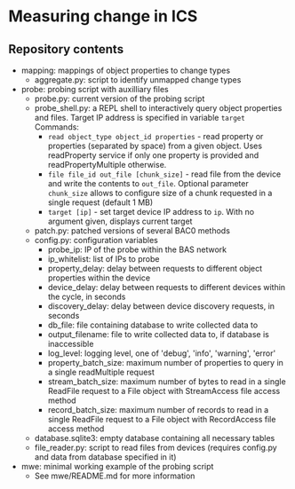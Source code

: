 # Measuring change in ICS

## Repository contents
* mapping: mappings of object properties to change types
  * aggregate.py: script to identify unmapped change types
* probe: probing script with auxilliary files
  * probe.py: current version of the probing script
  * probe_shell.py: a REPL shell to interactively query object properties and files. Target IP address is specified in variable `target`
    Commands:
    * `read object_type object_id properties` - read property or properties (separated by space) from a given object. Uses readProperty service if only one property is provided and readPropertyMultiple otherwise.
    * `file file_id out_file [chunk_size]` - read file from the device and write the contents to `out_file`. Optional parameter `chunk_size` allows to configure size of a chunk requested in a single request (default 1 MB)
    * `target [ip]` - set target device IP address to `ip`. With no argument given, displays current target
  * patch.py: patched versions of several BAC0 methods
  * config.py: configuration variables
    * probe_ip: IP of the probe within the BAS network
    * ip_whitelist: list of IPs to probe
    * property_delay: delay between requests to different object properties within the device
    * device_delay: delay between requests to different devices within the cycle, in seconds
    * discovery_delay: delay between device discovery requests, in seconds
    * db_file: file containing database to write collected data to
    * output_filename: file to write collected data to, if database is inaccessible
    * log_level: logging level, one of 'debug', 'info', 'warning', 'error'
    * property_batch_size: maximum number of properties to query in a single readMultiple request
    * stream_batch_size: maximum number of bytes to read in a single ReadFile request to a File object with StreamAccess file access method
    * record_batch_size: maximum number of records to read in a single ReadFile request to a File object with RecordAccess file access method
  * database.sqlite3: empty database containing all necessary tables
  * file_reader.py: script to read files from devices (requires config.py and data from database specified in it)
* mwe: minimal working example of the probing script
  * See mwe/README.md for more information